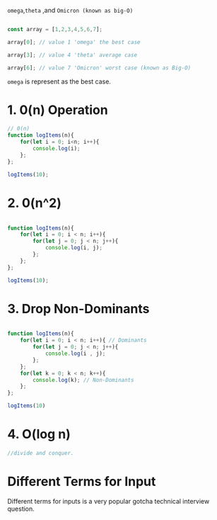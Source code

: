 `omega`,`theta` ,and `Omicron (known as big-O)`


``` javascript

const array = [1,2,3,4,5,6,7];

array[0]; // value 1 'omega' the best case

array[3]; // value 4 'theta' average case

array[6]; // value 7 'Omicron' worst case (known as Big-O)

```
`omega` is represent as the best case.

# 1. 0(n) Operation 

``` javascript
// 0(n)
function logItems(n){
    for(let i = 0; i<n; i++){
        console.log(i);
    };
};

logItems(10);

```


# 2. 0(n^2)
``` javascript

function logItems(n){
    for(let i = 0; i < n; i++){
        for(let j = 0; j < n; j++){
            console.log(i, j);
        };
    };
};

logItems(10);

```

# 3. Drop Non-Dominants
``` javascript

function logItems(n){
    for(let i = 0; i < n; i++){ // Dominants
        for(let j = 0; j < n; j++){
            console.log(i , j); 
        };
    };
    for(let k = 0; k < n; k++){
        console.log(k); // Non-Dominants
    };
};

logItems(10)

```

# 4. O(log n)

``` javascript
//divide and conquer.


```

# Different Terms for Input 
Different terms for inputs is a very popular gotcha technical interview question.